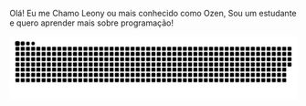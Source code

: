 Olá! Eu me Chamo Leony ou mais conhecido como Ozen, Sou um estudante e quero aprender mais sobre programação! 








![Snake animation](https://github.com/OzenLl/OzenLl/blob/output/github-contribution-grid-snake.svg)
